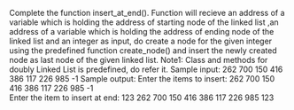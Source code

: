 Complete the function insert_at_end(). Function will recieve an address of a variable which is holding the address of starting node of the linked list ,an address of a variable which is holding the address of ending node of the linked list and an integer as input, do create a node for the given integer using the predefined function create_node() and insert the newly created node as last node of the given linked list. Note1: Class and methods for doubly Linked List is predefined, do refer it. Sample input: 262 700 150 416 386 117 226 985 -1 
Sample output: Enter the items to insert: 262 700 150 416 386 117 226 985 -1  
Enter the item to insert at end: 123
262 700 150 416 386 117 226 985 123 
